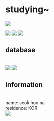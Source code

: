<h1>studying~</h1>

<img src="https://img.shields.io/badge/node.js-339933?style=for-the-badge&logo=node.js&logoColor=white"/></a>
 
<img src="https://img.shields.io/badge/js-F7DF1E?style=for-the-badge&logo=js&logoColor=white"/></a>
<img src="https://img.shields.io/badge/springboot-6DB33F?style=for-the-badge&logo=springboot&logoColor=white"/></a>
<img src="https://img.shields.io/badge/Java-007396?style=for-the-badge&logo=OpenJDK&logoColor=white"/>

<h2> database</h2>
<br>
<img src="https://img.shields.io/badge/mysql-4479A1?style=for-the-badge&logo=mysql&logoColor=white"/></a> 
<img src="https://img.shields.io/badge/MongoDB-47A248?style=for-the-badge&logo=MongoDB&logoColor=white"/></a>


<h2> information</h2>
<br>name: seok hoo na</br>
residence: KOR
   <br><img src="https://github-readme-stats.vercel.app/api/top-langs/?username=cokkiboy&layout=compact"></br>

